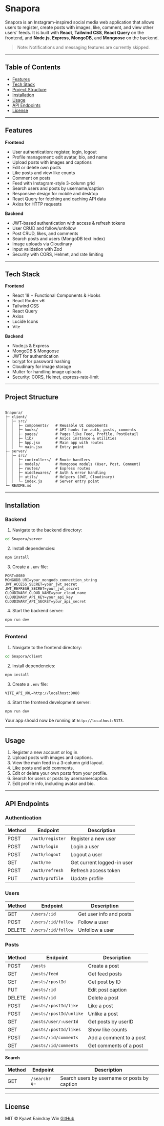 # Snapora

Snapora is an Instagram-inspired social media web application that allows users to register, create posts with images, like, comment, and view other users’ feeds. It is built with **React**, **Tailwind CSS**, **React Query** on the frontend, and **Node.js**, **Express**, **MongoDB**, and **Mongoose** on the backend.

> Note: Notifications and messaging features are currently skipped.

---

## Table of Contents

- [Features](#features)
- [Tech Stack](#tech-stack)
- [Project Structure](#project-structure)
- [Installation](#installation)
- [Usage](#usage)
- [API Endpoints](#api-endpoints)
- [License](#license)

---

## Features

**Frontend**

- User authentication: register, login, logout
- Profile management: edit avatar, bio, and name
- Upload posts with images and captions
- Edit or delete own posts
- Like posts and view like counts
- Comment on posts
- Feed with Instagram-style 3-column grid
- Search users and posts by username/caption
- Responsive design for mobile and desktop
- React Query for fetching and caching API data
- Axios for HTTP requests

**Backend**

- JWT-based authentication with access & refresh tokens
- User CRUD and follow/unfollow
- Post CRUD, likes, and comments
- Search posts and users (MongoDB text index)
- Image uploads via Cloudinary
- Input validation with Zod
- Security with CORS, Helmet, and rate limiting

---

## Tech Stack

**Frontend**

- React 18 + Functional Components & Hooks
- React Router v6
- Tailwind CSS
- React Query
- Axios
- Lucide Icons
- Vite

**Backend**

- Node.js & Express
- MongoDB & Mongoose
- JWT for authentication
- bcrypt for password hashing
- Cloudinary for image storage
- Multer for handling image uploads
- Security: CORS, Helmet, express-rate-limit

---

## Project Structure

```

Snapora/
├─ client/
│  ├─ src/
│  │  ├─ components/   # Reusable UI components
│  │  ├─ hooks/        # API hooks for auth, posts, comments
│  │  ├─ pages/        # Pages like Feed, Profile, PostDetail
│  │  ├─ lib/          # Axios instance & utilities
│  │  ├─ App.jsx       # Main app with routes
│  │  └─ main.jsx      # Entry point
├─ server/
│  ├─ src/
│  │  ├─ controllers/  # Route handlers
│  │  ├─ models/       # Mongoose models (User, Post, Comment)
│  │  ├─ routes/       # Express routes
│  │  ├─ middlewares/  # Auth & error handling
│  │  ├─ utils/        # Helpers (JWT, Cloudinary)
│  │  └─ index.js      # Server entry point
└─ README.md

````

---

## Installation

### Backend

1. Navigate to the backend directory:

```bash
cd Snapora/server
````

2. Install dependencies:

```bash
npm install
```

3. Create a `.env` file:

```env
PORT=8080
MONGODB_URI=your_mongodb_connection_string
JWT_ACCESS_SECRET=your_jwt_secret
JWT_REFRESH_SECRET=your_jwt_secret
CLOUDINARY_CLOUD_NAME=your_cloud_name
CLOUDINARY_API_KEY=your_api_key
CLOUDINARY_API_SECRET=your_api_secret
```

4. Start the backend server:

```bash
npm run dev
```

---

### Frontend

1. Navigate to the frontend directory:

```bash
cd Snapora/client
```

2. Install dependencies:

```bash
npm install
```

3. Create a `.env` file:

```env
VITE_API_URL=http://localhost:8080
```

4. Start the frontend development server:

```bash
npm run dev
```

Your app should now be running at `http://localhost:5173`.

---

## Usage

1. Register a new account or log in.
2. Upload posts with images and captions.
3. View the main feed in a 3-column grid layout.
4. Like posts and add comments.
5. Edit or delete your own posts from your profile.
6. Search for users or posts by username/caption.
7. Edit profile info, including avatar and bio.

---

## API Endpoints

### Authentication

| Method | Endpoint         | Description                |
| ------ | ---------------- | -------------------------- |
| POST   | `/auth/register` | Register a new user        |
| POST   | `/auth/login`    | Login a user               |
| POST   | `/auth/logout`   | Logout a user              |
| GET    | `/auth/me`       | Get current logged-in user |
| POST   | `/auth/refresh`  | Refresh access token       |
| PUT    | `/auth/profile`  | Update profile             |

### Users

| Method | Endpoint            | Description             |
| ------ | ------------------- | ----------------------- |
| GET    | `/users/:id`        | Get user info and posts |
| POST   | `/users/:id/follow` | Follow a user           |
| DELETE | `/users/:id/follow` | Unfollow a user         |

### Posts

| Method | Endpoint               | Description             |
| ------ | ---------------------- | ----------------------- |
| POST   | `/posts`               | Create a post           |
| GET    | `/posts/feed`          | Get feed posts          |
| GET    | `/posts/:postId`       | Get post by ID          |
| PUT    | `/posts/:id`           | Edit post caption       |
| DELETE | `/posts/:id`           | Delete a post           |
| POST   | `/posts/:postId/like`  | Like a post             |
| POST   | `/posts/:postId/unlike`| Unlike a post           |
| GET    | `/posts/user/:userId`  | Get posts by userID     |
| GET    | `/posts/:postId/likes` | Show like counts        |
| POST   | `/posts/:id/comments`  | Add a comment to a post |
| GET    | `/posts/:id/comments`  | Get comments of a post  |

**Search**

| Method | Endpoint     | Description                                  |
| ------ | ------------ | -------------------------------------------- |
| GET    | `/search?q=` | Search users by username or posts by caption |

---

## License

MIT © Kyawt Eaindray Win
[GitHub](https://github.com/KyawtEaindrayWin912)



